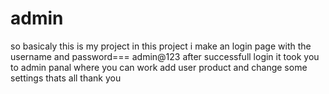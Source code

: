 # admin
so basicaly this is my project in this project i make an login page with the username and password=== admin@123
after successfull login it took you to admin panal where you can work add user product and change some settings 
thats all thank you
